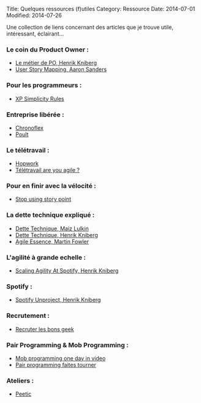 Title: Quelques ressources (f)utiles
Category: Ressource
Date: 2014-07-01
Modified: 2014-07-26

Une collection de liens concernant des articles que je trouve utile,
intéressant, éclairant...

### Le coin du Product Owner :

- [Le métier de PO, Henrik Kniberg](http://www.youtube.com/watch?v=vkYEqz_MA5Y)
- [User Story Mapping, Aaron Sanders](http://www.slideshare.net/aaronsanders/passionate-product-ownership?ref=https://twitter.com/jeffpatton)

### Pour les programmeurs :

- [XP Simplicity Rules](http://c2.com/cgi/wiki?XpSimplicityRules)

### Entreprise libérée :

- [Chronoflex](http://mylearningexpedition.com/2014/10/route-entreprises-liberees-1-chronoflex/)
- [Poult](http://ayeba.fr/2014/09/poult-la-biscuiterie-3-0/)

### Le télétravail :

- [Hopwork](https://www.hopwork.com/blog/pourquoi-nous-avons-chasse-notre-equipe-du-bureau-ou-presque/)
- [Télétravail are you agile ?](http://www.areyouagile.com/2014/07/teletravail/)

### Pour en finir avec la vélocité :

- [Stop using story point](http://www.industriallogic.com/blog/stop-using-story-points/)

### La dette technique expliqué : 

- [Dette Technique, Maiz Lulkin](https://medium.com/@joaomilho/festina-lente-e29070811b84)
- [Dette Technique, Henrik Kniberg](http://blog.crisp.se/2013/07/12/henrikkniberg/the-solution-to-technical-debt?utm_content=buffer6d41c&utm_source=buffer&utm_medium=twitter&utm_campaign=Buffer)
- [Agile Essence, Martin Fowler](http://www.infoq.com/fr/news/2013/08/martin-fowler-agile-essence)

### L'agilité à grande echelle : 

- [Scaling Agility At Spotify, Henrik Kniberg](http://blog.crisp.se/2012/11/14/henrikkniberg/scaling-agile-at-spotify)

### Spotify : 

- [Spotify Unproject, Henrik Kniberg](http://blog.crisp.se/wp-content/uploads/2014/03/unproject.pdf)

### Recrutement :

- [Recruter les bons geek](http://www.infoq.com/fr/articles/hiring-geeks-fit-book)

### Pair Programming & Mob Programming : 

- [Mob programming one day in video](http://m.youtube.com/watch?v=p_pvslS4gEI&feature=youtu.be)
- [Pair programming faites tourner](http://www.ilker.de/pair-stairs.html)

### Ateliers :

- [Peetic](http://www.areyouagile.com/2012/11/peetic/)

